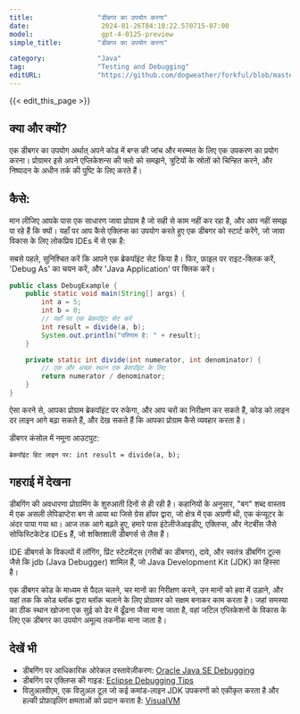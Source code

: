 ```yaml
---
title:                "डीबगर का उपयोग करना"
date:                  2024-01-26T04:10:22.570715-07:00
model:                 gpt-4-0125-preview
simple_title:         "डीबगर का उपयोग करना"

category:             "Java"
tag:                  "Testing and Debugging"
editURL:              "https://github.com/dogweather/forkful/blob/master/content/hi/java/using-a-debugger.md"
---
```


{{< edit_this_page >}}

## क्या और क्यों?
एक डीबगर का उपयोग अर्थात् अपने कोड में बग्स की जांच और मरम्मत के लिए एक उपकरण का प्रयोग करना। प्रोग्रामर इसे अपने एप्लिकेशन्स की फ्लो को समझने, त्रुटियों के स्रोतों को चिन्हित करने, और निष्पादन के अधीन तर्क की पुष्टि के लिए करते हैं।

## कैसे:
मान लीजिए आपके पास एक साधारण जावा प्रोग्राम है जो सही से काम नहीं कर रहा है, और आप नहीं समझ पा रहे हैं कि क्यों। यहाँ पर आप कैसे एक्लिप्स का उपयोग करते हुए एक डीबगर को स्टार्ट करेंगे, जो जावा विकास के लिए लोकप्रिय IDEs में से एक है:

सबसे पहले, सुनिश्चित करें कि आपने एक ब्रेकपॉइंट सेट किया है। फिर, फ़ाइल पर राइट-क्लिक करें, 'Debug As' का चयन करें, और 'Java Application' पर क्लिक करें।

```Java
public class DebugExample {
    public static void main(String[] args) {
        int a = 5;
        int b = 0;
        // यहाँ पर एक ब्रेकपॉइंट सेट करें
        int result = divide(a, b);
        System.out.println("परिणाम है: " + result);
    }

    private static int divide(int numerator, int denominator) {
        // एक और अच्छा स्थान एक ब्रेकपॉइंट के लिए
        return numerator / denominator;
    }
}
```

ऐसा करने से, आपका प्रोग्राम ब्रेकपॉइंट पर रुकेगा, और आप चरों का निरीक्षण कर सकते हैं, कोड को लाइन दर लाइन आगे बढ़ा सकते हैं, और देख सकते हैं कि आपका प्रोग्राम कैसे व्यवहार करता है।

डीबगर कंसोल में नमूना आउटपुट:
```
ब्रेकपॉइंट हिट लाइन पर: int result = divide(a, b);
```

## गहराई में देखना
डीबगिंग की अवधारणा प्रोग्रामिंग के शुरुआती दिनों से ही रही है। कहानियों के अनुसार, "बग" शब्द वास्तव में एक असली लेपिडाप्टेरा बग से आया था जिसे ग्रेस हॉपर द्वारा, जो क्षेत्र में एक अग्रणी थी, एक कंप्यूटर के अंदर पाया गया था। आज तक आगे बढ़ते हुए, हमारे पास इंटेलीजेआइडीए, एक्लिप्स, और नेटबींस जैसे सोफिस्टिकेटेड IDEs हैं, जो शक्तिशाली डीबगर्स से लैस हैं।

IDE डीबगर्स के विकल्पों में लॉगिंग, प्रिंट स्टेटमेंट्स (गरीबों का डीबगर), दावे, और स्वतंत्र डीबगिंग टूल्स जैसे कि jdb (Java Debugger) शामिल हैं, जो Java Development Kit (JDK) का हिस्सा है।

एक डीबगर कोड के माध्यम से पैदल चलने, चर मानों का निरीक्षण करने, उन मानों को हवा में उड़ाने, और यहां तक कि कोड ब्लॉक द्वारा ब्लॉक चलाने के लिए प्रोग्रामर को सक्षम बनाकर काम करता है। जहां समस्या का ठीक स्थान खोजना एक सुई को ढेर में ढूँढना जैसा माना जाता है, वहां जटिल एप्लिकेशनों के विकास के लिए एक डीबगर का उपयोग अमूल्य तकनीक माना जाता है।

## देखें भी
- डीबगिंग पर आधिकारिक ओरेकल दस्तावेज़ीकरण: [Oracle Java SE Debugging](https://docs.oracle.com/javase/8/docs/technotes/tools/windows/jdb.html)
- डीबगिंग पर एक्लिप्स की गाइड: [Eclipse Debugging Tips](https://www.eclipse.org/community/eclipse_newsletter/2017/june/article4.php)
- विज़ुअलवीएम, एक विज़ुअल टूल जो कई कमांड-लाइन JDK उपकरणों को एकीकृत करता है और हल्की प्रोफ़ाइलिंग क्षमताओं को प्रदान करता है: [VisualVM](https://visualvm.github.io/)
